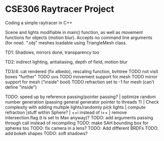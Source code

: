 # CSE306 Raytracer Project
 Coding a simple raytracer in C++

Scene and lights modifiable in main() function, as well as movement functions for objects (motion blur). Accepts no command line arguments (for now). ".obj" meshes loadable using TriangleMesh class.

TD1: Shadows, mirrors done, transparency too

TD2: indirect lighting, antialiasing, depth of field, motion blur

TD3/4: cat rendered (fix albedo), rescaling function, bvhtree TODO not visit boxes "further" TODO uvs TODO movement support for mesh TODO mirror support for mesh ("inside" bool) TODO refraction set to -1 for mesh (can't define "inside")

TODO: speed up by reference passing/pointer passing? | optimize random number generation (passing general generator pointer to threads ?) | Check complexity with adding multiple lights/randomly pick lights | compute refraction |stuff within Sphere? | ++i instead of i++ | remove intersection.flag (t is set to Max anyway)?
TODO: add arguments passing through call instead of recompiling
TODO: make SAH bounding box for spheres too
TODO: fix camera in a lens?
TODO: Add different BRDFs
TODO: add bokeh shapes
TODO: soft shadows?
